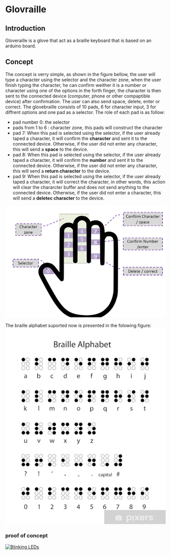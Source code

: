 # Glovraille
## Introduction
Gloveraille is a glove that act as a  braille keyboard that is based on an arduino board. 

## Concept
The concept is verry simple, as shown in the figure bellow, the user will type a character using the selector and the character zone, when the user finish typing the character, he can confirm weither it is a number or character using one of the options in the forth finger, the character is then sent to the connected device (computer, phone or other compaptible device) after confirmation. The user can also send space, delete, enter or correct.
The glovebraille consists of 10 pads, 6 for character input, 3 for diffrent options and one pad as a selector. The role of each pad is as follow:
* pad number 0: the selector
* pads from 1 to 6 : character zone, this pads will construct the character
* pad 7: When this pad is selected using the selector, if the user already taped a character, it will confirm the **character** and sent it to the connected device. Otherwise, if the user did not enter any character, this will send a **space** to the device.
* pad 8: When this pad is selected using the selector, if the user already taped a character, it will confirm the **number** and sent it to the connected device. Otherwise, if the user did not enter any character, this will send a **return character**   to the device.
* pad 9: When this pad is selected using the selector, if the user already taped a character, it will correct the character, in other words, this action will clear the chararcter buffer and does not send anything to the connected device. Otherwise, if the user did not enter a character, this will send a **deletec character** to the device.

![Gloveraille schema](Schema.png)

The braille alphabet suported now is presented in the folowing figure:
![Braille alphabet](braille-alphabet.jpeg)

### proof of concept
[![Blinking LEDs](http://img.youtube.com/vi/Om23hgbdo2s/0.jpg)](https://youtu.be/Om23hgbdo2s "Glovraille: another braille keyboard")
